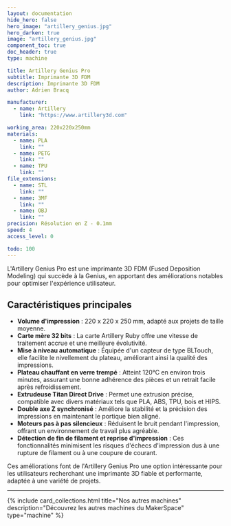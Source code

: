 ```yaml
---
layout: documentation
hide_hero: false
hero_image: "artillery_genius.jpg"
hero_darken: true
image: "artillery_genius.jpg"
component_toc: true
doc_header: true
type: machine

title: Artillery Genius Pro
subtitle: Imprimante 3D FDM
description: Imprimante 3D FDM
author: Adrien Bracq

manufacturer:
  - name: Artillery
    link: "https://www.artillery3d.com"

working_area: 220x220x250mm
materials:
  - name: PLA
    link: ""
  - name: PETG
    link: ""
  - name: TPU
    link: ""
file_extensions:
  - name: STL
    link: ""
  - name: 3MF
    link: ""
  - name: OBJ
    link: ""
precision: Résolution en Z - 0.1mm
speed: 4
access_level: 0

todo: 100
---
```


L'Artillery Genius Pro est une imprimante 3D FDM (Fused Deposition Modeling) qui succède à la Genius, en apportant des améliorations notables pour optimiser l'expérience utilisateur.

## Caractéristiques principales

- **Volume d'impression** : 220 x 220 x 250 mm, adapté aux projets de taille moyenne.
- **Carte mère 32 bits** : La carte Artillery Ruby offre une vitesse de traitement accrue et une meilleure évolutivité.
- **Mise à niveau automatique** : Équipée d'un capteur de type BLTouch, elle facilite le nivellement du plateau, améliorant ainsi la qualité des impressions.
- **Plateau chauffant en verre trempé** : Atteint 120°C en environ trois minutes, assurant une bonne adhérence des pièces et un retrait facile après refroidissement.
- **Extrudeuse Titan Direct Drive** : Permet une extrusion précise, compatible avec divers matériaux tels que PLA, ABS, TPU, bois et HIPS.
- **Double axe Z synchronisé** : Améliore la stabilité et la précision des impressions en maintenant le portique bien aligné.
- **Moteurs pas à pas silencieux** : Réduisent le bruit pendant l'impression, offrant un environnement de travail plus agréable.
- **Détection de fin de filament et reprise d'impression** : Ces fonctionnalités minimisent les risques d'échecs d'impression dus à une rupture de filament ou à une coupure de courant.

Ces améliorations font de l'Artillery Genius Pro une option intéressante pour les utilisateurs recherchant une imprimante 3D fiable et performante, adaptée à une variété de projets.


---

{%
  include card_collections.html
  title="Nos autres machines"
  description="Découvrez les autres machines du MakerSpace"
  type="machine"
%}

